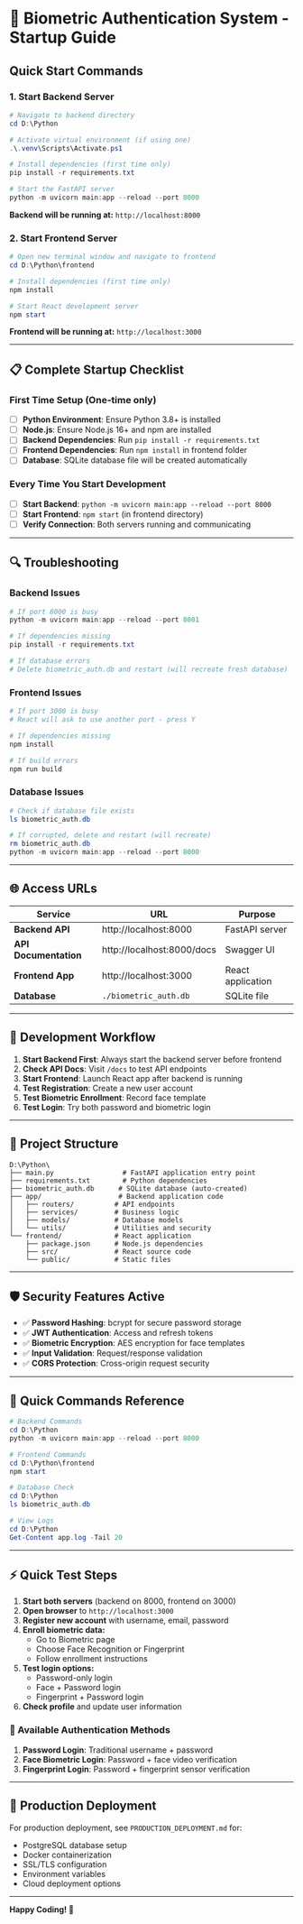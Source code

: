 # 🚀 Biometric Authentication System - Startup Guide

## Quick Start Commands

### 1. Start Backend Server
```powershell
# Navigate to backend directory
cd D:\Python

# Activate virtual environment (if using one)
.\.venv\Scripts\Activate.ps1

# Install dependencies (first time only)
pip install -r requirements.txt

# Start the FastAPI server
python -m uvicorn main:app --reload --port 8000
```

**Backend will be running at:** `http://localhost:8000`

### 2. Start Frontend Server
```powershell
# Open new terminal window and navigate to frontend
cd D:\Python\frontend

# Install dependencies (first time only)
npm install

# Start React development server
npm start
```

**Frontend will be running at:** `http://localhost:3000`

---

## 📋 Complete Startup Checklist

### First Time Setup (One-time only)
- [ ] **Python Environment**: Ensure Python 3.8+ is installed
- [ ] **Node.js**: Ensure Node.js 16+ and npm are installed
- [ ] **Backend Dependencies**: Run `pip install -r requirements.txt`
- [ ] **Frontend Dependencies**: Run `npm install` in frontend folder
- [ ] **Database**: SQLite database file will be created automatically

### Every Time You Start Development
- [ ] **Start Backend**: `python -m uvicorn main:app --reload --port 8000`
- [ ] **Start Frontend**: `npm start` (in frontend directory)
- [ ] **Verify Connection**: Both servers running and communicating

---

## 🔍 Troubleshooting

### Backend Issues
```powershell
# If port 8000 is busy
python -m uvicorn main:app --reload --port 8001

# If dependencies missing
pip install -r requirements.txt

# If database errors
# Delete biometric_auth.db and restart (will recreate fresh database)
```

### Frontend Issues
```powershell
# If port 3000 is busy
# React will ask to use another port - press Y

# If dependencies missing
npm install

# If build errors
npm run build
```

### Database Issues
```powershell
# Check if database file exists
ls biometric_auth.db

# If corrupted, delete and restart (will recreate)
rm biometric_auth.db
python -m uvicorn main:app --reload --port 8000
```

---

## 🌐 Access URLs

| Service | URL | Purpose |
|---------|-----|---------|
| **Backend API** | http://localhost:8000 | FastAPI server |
| **API Documentation** | http://localhost:8000/docs | Swagger UI |
| **Frontend App** | http://localhost:3000 | React application |
| **Database** | `./biometric_auth.db` | SQLite file |

---

## 🔧 Development Workflow

1. **Start Backend First**: Always start the backend server before frontend
2. **Check API Docs**: Visit `/docs` to test API endpoints
3. **Start Frontend**: Launch React app after backend is running
4. **Test Registration**: Create a new user account
5. **Test Biometric Enrollment**: Record face template
6. **Test Login**: Try both password and biometric login

---

## 📁 Project Structure

```
D:\Python\
├── main.py                 # FastAPI application entry point
├── requirements.txt        # Python dependencies
├── biometric_auth.db      # SQLite database (auto-created)
├── app/                   # Backend application code
│   ├── routers/          # API endpoints
│   ├── services/         # Business logic
│   ├── models/           # Database models
│   └── utils/            # Utilities and security
└── frontend/             # React application
    ├── package.json      # Node.js dependencies
    ├── src/              # React source code
    └── public/           # Static files
```

---

## 🛡️ Security Features Active

- ✅ **Password Hashing**: bcrypt for secure password storage
- ✅ **JWT Authentication**: Access and refresh tokens
- ✅ **Biometric Encryption**: AES encryption for face templates
- ✅ **Input Validation**: Request/response validation
- ✅ **CORS Protection**: Cross-origin request security

---

## 📝 Quick Commands Reference

```powershell
# Backend Commands
cd D:\Python
python -m uvicorn main:app --reload --port 8000

# Frontend Commands  
cd D:\Python\frontend
npm start

# Database Check
cd D:\Python
ls biometric_auth.db

# View Logs
cd D:\Python
Get-Content app.log -Tail 20
```

---

## ⚡ Quick Test Steps

1. **Start both servers** (backend on 8000, frontend on 3000)
2. **Open browser** to `http://localhost:3000`
3. **Register new account** with username, email, password
4. **Enroll biometric data:**
   - Go to Biometric page
   - Choose Face Recognition or Fingerprint
   - Follow enrollment instructions
5. **Test login options:**
   - Password-only login
   - Face + Password login
   - Fingerprint + Password login
6. **Check profile** and update user information

### 🔐 Available Authentication Methods

1. **Password Login**: Traditional username + password
2. **Face Biometric Login**: Password + face video verification
3. **Fingerprint Login**: Password + fingerprint sensor verification

---

## 🎯 Production Deployment

For production deployment, see `PRODUCTION_DEPLOYMENT.md` for:
- PostgreSQL database setup
- Docker containerization
- SSL/TLS configuration
- Environment variables
- Cloud deployment options

---

**Happy Coding! 🚀**

